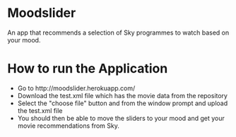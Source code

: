 # Moodslider
An app that recommends a selection of Sky programmes to watch based on your mood.

# How to run the Application
<ul>
<li>Go to http://moodslider.herokuapp.com/</li>
<li>Download the test.xml file which has the movie data from the repository</li>
<li>Select the "choose file" button and from the window prompt and upload the test.xml file</li>
<li>You should then be able to move the sliders to your mood and get your movie recommendations from Sky.</li>
</ul>

